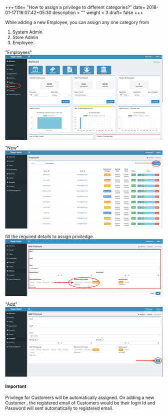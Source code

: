 +++
title= "How to assign a privilege to different categories?"
date= 2018-01-17T18:07:42+05:30
description = ""
weight = 3
draft= false
+++


While adding a new Employee, you can assign any one category from 


1. System Admin  
2. Store Admin 
3. Employee. 

"Employees"
![How to assign a privilege to different categories?](/images/employees/how_to_assing_priviledges/go_to_employees.png)

"New"
![How to assign a privilege to different categories?](/images/employees/how_to_assing_priviledges/add_new.png)

fill the required details to assign priviledge
![How to assign a privilege to different categories?](/images/employees/how_to_assing_priviledges/fill_the_required_details_and_assign_privilege.png)

"Add"
![How to assign a privilege to different categories?](/images/employees/how_to_assing_priviledges/click_add.png)



#### Important
Privilege for Customers will be automatically assigned.  On adding a new Customer , the registered email of Customers would be their login Id and Password will sent  automatically to registered email.
